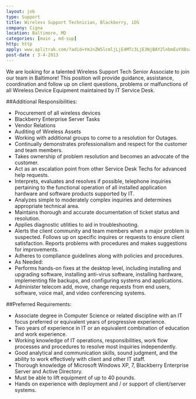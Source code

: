 ```yaml
---
layout: job
type: Support
title: Wireless Support Technician, Blackberry, iOS
company: Cigna
location: Baltimore, MD
categories: [main , md-sup]
http: http
apply: www.aplitrak.com/?adid=YmJnZW5lcmljLjE4MTc3LjE3NjBAY2lnbmEuYXBsaXRyYWsuY29t
post-date : 3-4-2013
---
```


We are looking for a talented Wireless Support Tech Senior Associate to join our team in Baltimore!   This position will provide guidance, assistance, coordination and follow up on client questions, problems or malfunctions of all Wireless Device Equipment maintained by IT Service Desk.  

##Additional Responsibilities:

* Procurement of all wireless devices
* Blackberry Enterprise Server Tasks
* Vendor Relations
* Auditing of Wireless Assets
* Working with additional groups to come to a resolution for Outages.
* Continually demonstrates professionalism and respect for the customer and team members. 
* Takes ownership of problem resolution and becomes an advocate of the customer.
* Act as an escalation point from other Service Desk Techs for advanced help requests. 
* Interprets, evaluates and resolves if possible, telephone inquiries pertaining to the functional operation of all installed application hardware and software products supported by IT.
* Analyzes simple to moderately complex inquiries and determines appropriate technical area.
* Maintains thorough and accurate documentation of ticket status and resolution.
* Applies diagnostic utilities to aid in troubleshooting. 
* Alerts the client community and team members when a major problem is suspected. Follows up on specific inquires or requests to ensure client satisfaction. Reports problems with procedures and makes suggestions for improvements.
* Adheres to compliance guidelines along with policies and procedures.
* As Needed:
 * Performs hands-on fixes at the desktop level, including installing and upgrading software, installing anti-virus software, installing hardware, implementing file backups, and configuring systems and applications.
 * Administer telecom add, move, change requests from end users, software, voice mail, and video conferencing systems. 

##Preferred Requirements:

* Associate degree in Computer Science or related discipline with an IT focus preferred or equivalent years of progressive experience.
* Two years of experience in IT or an equivalent combination of education and work experience.
* Working knowledge of IT operations, responsibilities, work flow processes and procedures to resolve most inquiries independently.
* Good analytical and communication skills, sound judgment, and the ability to work effectively with client and other IT staff.
* Thorough knowledge of Microsoft Windows XP, 7, Blackberry Enterprise Server and Active Directory. 
* Must be able to lift equipment of up to 40 pounds.
* Hands on experience with deployment and / or support of client/server systems. 
